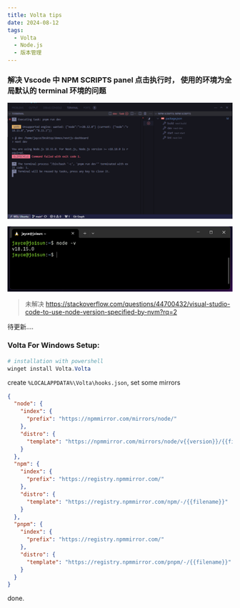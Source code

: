 ```yaml
---
title: Volta tips
date: 2024-08-12
tags:
  - Volta
  - Node.js
  - 版本管理
---
```


### 解决 Vscode 中 NPM SCRIPTS panel 点击执行时， 使用的环境为全局默认的 terminal 环境的问题

![image-20240812121636991](./assets/image-20240812121636991.png)

![image-20240812121822775](./assets/image-20240812121822775.png)

> 未解决 https://stackoverflow.com/questions/44700432/visual-studio-code-to-use-node-version-specified-by-nvm?rq=2

待更新....

### Volta For Windows Setup:

```powershell
# installation with powershell
winget install Volta.Volta
```

create `%LOCALAPPDATA%\Volta\hooks.json`, set some mirrors

```json
{
  "node": {
    "index": {
      "prefix": "https://npmmirror.com/mirrors/node/"
    },
    "distro": {
      "template": "https://npmmirror.com/mirrors/node/v{{version}}/{{filename}}"
    }
  },
  "npm": {
    "index": {
      "prefix": "https://registry.npmmirror.com/"
    },
    "distro": {
      "template": "https://registry.npmmirror.com/npm/-/{{filename}}"
    }
  },
  "pnpm": {
    "index": {
      "prefix": "https://registry.npmmirror.com/"
    },
    "distro": {
      "template": "https://registry.npmmirror.com/pnpm/-/{{filename}}"
    }
  }
}
```

done.
